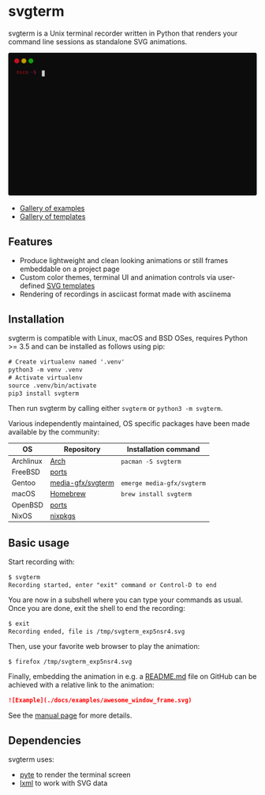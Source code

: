 # svgterm
svgterm is a Unix terminal recorder written in Python that renders your command
line sessions as standalone SVG animations.

![Example](./docs/examples/awesome_window_frame_powershell.svg)

* [Gallery of examples](https://khulnasoft-lab.github.io/svgterm/pages/examples.html)
* [Gallery of templates](https://khulnasoft-lab.github.io/svgterm/pages/templates.html)

## Features
* Produce lightweight and clean looking animations or still frames embeddable on a project page
* Custom color themes, terminal UI and animation controls via user-defined [SVG templates](man/svgterm-templates.md)
* Rendering of recordings in asciicast format made with asciinema
    
## Installation
svgterm is compatible with Linux, macOS and BSD OSes, requires Python >= 3.5 and can be installed as follows using pip:
```shell
# Create virtualenv named '.venv'
python3 -m venv .venv
# Activate virtualenv
source .venv/bin/activate
pip3 install svgterm
```
Then run svgterm by calling either `svgterm` or `python3 -m svgterm`.

Various independently maintained, OS specific packages have been made available by the community:

| OS       | Repository  | Installation command  |
|----------|-------------|---|
| Archlinux  | [Arch](https://www.archlinux.org/packages/community/any/svgterm/)  |`pacman -S svgterm`   |
| FreeBSD | [ports](https://www.freshports.org/graphics/py-svgterm) | |
| Gentoo | [media-gfx/svgterm](https://packages.gentoo.org/packages/media-gfx/svgterm) | `emerge media-gfx/svgterm`|
| macOS  | [Homebrew](https://formulae.brew.sh/formula/svgterm)  |`brew install svgterm`   |
| OpenBSD  | [ports](https://github.com/openbsd/ports/tree/master/graphics/svgterm)  |   |
| NixOS | [nixpkgs](https://github.com/NixOS/nixpkgs/blob/master/pkgs/tools/misc/svgterm/) | |


## Basic usage
Start recording with:

```
$ svgterm
Recording started, enter "exit" command or Control-D to end
```

You are now in a subshell where you can type your commands as usual.
Once you are done, exit the shell to end the recording:

```
$ exit
Recording ended, file is /tmp/svgterm_exp5nsr4.svg
```
Then, use your favorite web browser to play the animation:
```
$ firefox /tmp/svgterm_exp5nsr4.svg
```

Finally, embedding the animation in e.g. a [README.md](README.md) file on GitHub can
be achieved with a relative link to the animation:
```markdown
![Example](./docs/examples/awesome_window_frame.svg)
```

See the [manual page](man/svgterm.md) for more details.

## Dependencies
svgterm uses:
* [pyte](https://github.com/selectel/pyte) to render the terminal screen
* [lxml](https://github.com/lxml/lxml) to work with SVG data